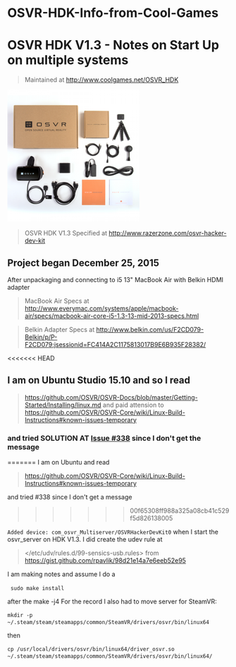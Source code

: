 # OSVR-HDK-Info-from-Cool-Games

# OSVR HDK V1.3 - Notes on Start Up on multiple systems

> Maintained at <http://www.coolgames.net/OSVR_HDK>

![OSVR HDK V1.3 image](osvr-hdk-gallery-13-v2__store_gallery.png)

> OSVR HDK V1.3 Specified at <http://www.razerzone.com/osvr-hacker-dev-kit>

## Project began December 25, 2015
After unpackaging and connecting to i5 13" MacBook Air with Belkin HDMI adapter
> MacBook Air Specs at <http://www.everymac.com/systems/apple/macbook-air/specs/macbook-air-core-i5-1.3-13-mid-2013-specs.html>

> Belkin Adapter Specs at <http://www.belkin.com/us/F2CD079-Belkin/p/P-F2CD079;jsessionid=FC414A2C1175813017B9E6B935F28382/>

<<<<<<< HEAD
## I am on Ubuntu Studio 15.10 and so I read 
> <https://github.com/OSVR/OSVR-Docs/blob/master/Getting-Started/Installing/linux.md>
and paid attension to
> <https://github.com/OSVR/OSVR-Core/wiki/Linux-Build-Instructions#known-issues-temporary>

### and tried SOLUTION AT [Issue #338](https://github.com/OSVR/OSVR-Core/issues/338) since I don't get the message
=======
I am on Ubuntu and read
> <https://github.com/OSVR/OSVR-Core/wiki/Linux-Build-Instructions#known-issues-temporary>

 and
tried #338 since I don't get a message
>>>>>>> 00f65308ff988a325a08cb41c529f5d826138005

 `Added device: com_osvr_Multiserver/OSVRHackerDevKit0`
  when I start the osvr_server on HDK V1.3.
I did create the udev rule at 
> </etc/udv/rules.d/99-sensics-usb.rules>
 from
 > <https://gist.github.com/rpavlik/98d21e14a7e6eeb52e95>

I am making notes and assume I do a

` sudo make install`

after the make -j4
For the record I also had to move server for SteamVR:

```
mkdir -p ~/.steam/steam/steamapps/common/SteamVR/drivers/osvr/bin/linux64
```

then

```
cp /usr/local/drivers/osvr/bin/linux64/driver_osvr.so ~/.steam/steam/steamapps/common/SteamVR/drivers/osvr/bin/linux64/
```


